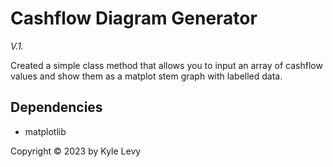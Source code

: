 # Cashflow Diagram Generator
_V.1._

Created a simple class method that allows you to input an array of cashflow values and show them as a matplot stem graph with labelled data.

## Dependencies
* matplotlib

Copyright © 2023 by Kyle Levy